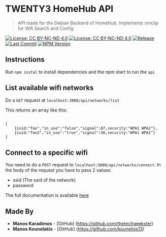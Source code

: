 # TWENTY3 HomeHub API
>API made for the Debian Backend of HomeHub.
>Implements nmclip for Wifi Search and Config

[![License: CC BY-NC-ND 4.0](https://img.shields.io/badge/License-CC%20BY--NC--ND%204.0-lightgrey.svg)](https://creativecommons.org/licenses/by-nc-nd/4.0/) [![License: CC BY-NC-ND 4.0](https://licensebuttons.net/l/by-nc-nd/4.0/80x15.png)](https://creativecommons.org/licenses/by-nc-nd/4.0/) [![Release](https://badgen.net/github/release/TWENTY3andCo/homehub_api)](https://badgen.net/github/release/TWENTY3andCo/homehub_api) [![Last Commit](https://badgen.net/github/last-commit/TWENTY3andCo/homehub_api)](https://badgen.net/github/last-commit/TWENTY3andCo/homehub_api) [![NPM Version](https://badgen.net/npm/v/express)](https://badgen.net/npm/v/express)

## Instructions

Run `npm instal` to install dependencies and the npm start to run the `api`

## List available wifi networks

Do a `GET` request at `localhost:3000/api/networks/list`

This returns an array like this:
```

[
    {ssid:"foo","in_use":"false","signal":87,security:"WPA1 WPA2"},
    {ssid:"foo2","in_use":"true","signal":56,security:"WPA1 WPA2"}
]

```

## Connect to a specific wifi

You need to do a `POST` request to `localhost:3000/api/networks/connect`.
In the body of the request you have to pass 2 values:
* ssid (The ssid of the network)
* password

The full documentation is available [here]( https://app.swaggerhub.com/apis-docs/kounelios13/nmcli-api/1.0.0#/default/get_api_networks_list)

## Made By
* **Manos Karadimos** - [GitHub] (https://github.com/thetechgeekster)
* **Manos Kounelakis** - [GitHub] (https://github.com/kounelios13)
